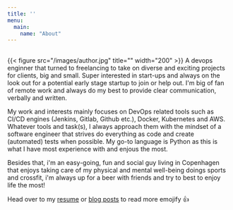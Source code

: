 ```yaml
---
title: ''
menu:
  main:
    name: "About"
---
```

##
{{< figure src="/images/author.jpg" title="" width="200" >}}
A devops enginner that turned to freelancing to take on diverse and exciting projects for clients, big and small. Super interested in start-ups and always on the look out for a potential early stage startup to join or help out. I'm big of fan of remote work and always do my best to provide clear communication, verbally and written.

My work and interests mainly focuses on DevOps related tools such as CI/CD engines (Jenkins, Gitlab, Github etc.), Docker, Kubernetes and AWS. Whatever tools and task(s), I always approach them with the mindset of a software engineer that strives do everything as code and create (automated) tests when possible. My go-to language is Python as this is what I have most experience with and enjous the most.


Besides that, i'm an easy-going, fun and social guy living in Copenhagen that enjoys taking care of my physical and mental well-being doings sports and crossfit, i'm always up for a beer with friends and try to best to enjoy life the most!

Head over to my [resume](https://abjit.dk/pages/cv/) or [blog posts](https://abjit.dk/posts/) to read more emojify :+1:
